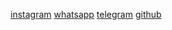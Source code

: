 [instagram](instagram.com/rafaelstfns)
[whatsapp](wa.me/6289531036170)
[telegram](t.me.rafaelstfns)
[github](github.com/rafaelstfns)
